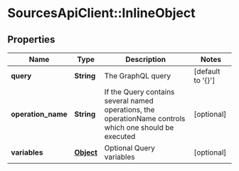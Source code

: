 # SourcesApiClient::InlineObject

## Properties
Name | Type | Description | Notes
------------ | ------------- | ------------- | -------------
**query** | **String** | The GraphQL query | [default to &#39;{}&#39;]
**operation_name** | **String** | If the Query contains several named operations, the operationName controls which one should be executed | [optional] 
**variables** | [**Object**](.md) | Optional Query variables | [optional] 


